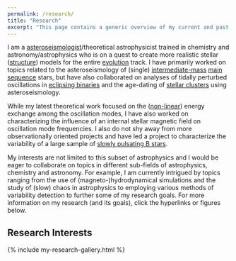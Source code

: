```yaml
---
permalink: /research/
title: "Research"
excerpt: "This page contains a generic overview of my current and past research."
---
```


I am a [asteroseismologist](https://en.wikipedia.org/wiki/Asteroseismology)/theoretical astrophysicist trained in chemistry and astronomy/astrophysics who is on a quest to create more realistic stellar ([structure](https://en.wikipedia.org/wiki/Stellar_structure)) models for the entire [evolution](https://en.wikipedia.org/wiki/Stellar_evolution) track.
I have primarily worked on topics related to the asteroseismology of (single) [intermediate-mass](https://en.wikipedia.org/wiki/Star#Formation_and_evolution) [main sequence](https://en.wikipedia.org/wiki/Main_sequence) stars, but have also collaborated on analyses of tidally perturbed oscillations in [eclipsing binaries](https://en.wikipedia.org/wiki/Binary_star#Eclipsing_binaries) and the age-dating of [stellar clusters](https://en.wikipedia.org/wiki/Star_cluster) using asteroseismology.

While my latest theoretical work focused on the ([non-linear](https://en.wikipedia.org/wiki/Nonlinear_system)) energy exchange among the oscillation modes, I have also worked on characterizing the influence of an internal stellar magnetic field on oscillation mode frequencies.
I also do not shy away from more observationally oriented projects and have led a project to characterize the variability of a large sample of [slowly pulsating B stars](https://en.wikipedia.org/wiki/Slowly_pulsating_B-type_star).

My interests are not limited to this subset of astrophysics and I would be eager to collaborate on topics in different sub-fields of astrophysics, chemistry and astronomy.
For example, I am currently intrigued by topics ranging from the use of (magneto-)hydrodynamical simulations and the study of (slow) chaos in astrophysics to employing various methods of variability detection to further some of my research goals.
For more information on my research (and its goals), click the hyperlinks or figures below.

## Research Interests

{% include my-research-gallery.html %}
